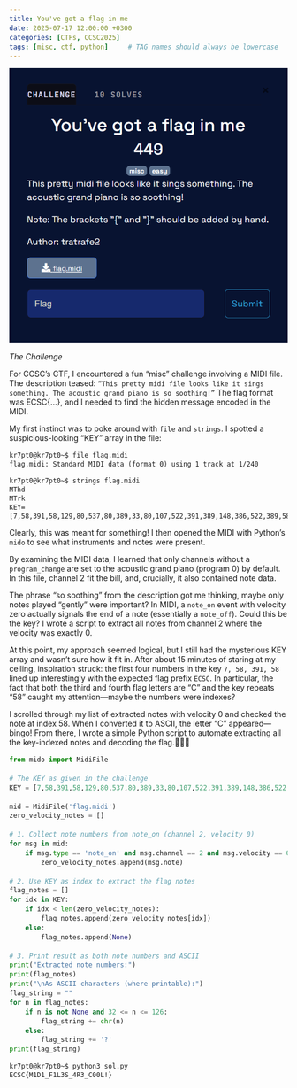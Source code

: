 ```yaml
---
title: You've got a flag in me
date: 2025-07-17 12:00:00 +0300
categories: [CTFs, CCSC2025]
tags: [misc, ctf, python]     # TAG names should always be lowercase
---
```


![img-description](/assets/img/chall.png)


_The Challenge_

For CCSC’s CTF, I encountered a fun “misc” challenge involving a MIDI file. The description teased:
`“This pretty midi file looks like it sings something. The acoustic grand piano is so soothing!”`
The flag format was ECSC{...}, and I needed to find the hidden message encoded in the MIDI.

My first instinct was to poke around with `file` and `strings`. I spotted a suspicious-looking “KEY” array in the file:

```shell
kr7pt0@kr7pt0~$ file flag.midi
flag.midi: Standard MIDI data (format 0) using 1 track at 1/240
```

```shell
kr7pt0@kr7pt0~$ strings flag.midi
MThd
MTrk
KEY=[7,58,391,58,129,80,537,80,389,33,80,107,522,391,389,148,386,522,389,58,240,240,107,1]
```
Clearly, this was meant for something! I then opened the MIDI with Python’s `mido` to see what instruments and notes were present.


By examining the MIDI data, I learned that only channels without a `program_change` are set to the acoustic grand piano (program 0) by default. In this file, channel 2 fit the bill, and, crucially, it also contained note data.

The phrase “so soothing” from the description got me thinking, maybe only notes played “gently” were important? In MIDI, a `note_on` event with velocity zero actually signals the end of a note (essentially a `note_off`). Could this be the key?
I wrote a script to extract all notes from channel 2 where the velocity was exactly 0.


At this point, my approach seemed logical, but I still had the mysterious KEY array and wasn’t sure how it fit in. After about 15 minutes of staring at my ceiling, inspiration struck: the first four numbers in the key `7, 58, 391, 58` lined up interestingly with the expected flag prefix `ECSC`. In particular, the fact that both the third and fourth flag letters are “C” and the key repeats “58” caught my attention—maybe the numbers were indexes?


I scrolled through my list of extracted notes with velocity 0 and checked the note at index 58. When I converted it to ASCII, the letter “C” appeared—bingo! From there, I wrote a simple Python script to automate extracting all the key-indexed notes and decoding the flag.🎉🎉🚩


```python
from mido import MidiFile

# The KEY as given in the challenge
KEY = [7,58,391,58,129,80,537,80,389,33,80,107,522,391,389,148,386,522,389,58,240,240,107,1]

mid = MidiFile('flag.midi')
zero_velocity_notes = []

# 1. Collect note numbers from note_on (channel 2, velocity 0)
for msg in mid:
    if msg.type == 'note_on' and msg.channel == 2 and msg.velocity == 0:
        zero_velocity_notes.append(msg.note)

# 2. Use KEY as index to extract the flag notes
flag_notes = []
for idx in KEY:
    if idx < len(zero_velocity_notes):
        flag_notes.append(zero_velocity_notes[idx])
    else:
        flag_notes.append(None)

# 3. Print result as both note numbers and ASCII
print("Extracted note numbers:")
print(flag_notes)
print("\nAs ASCII characters (where printable):")
flag_string = ""
for n in flag_notes:
    if n is not None and 32 <= n <= 126:
        flag_string += chr(n)
    else:
        flag_string += '?'
print(flag_string)
```


```shell
kr7pt0@kr7pt0~$ python3 sol.py
ECSC{M1D1_F1L3S_4R3_C00L!}
```




